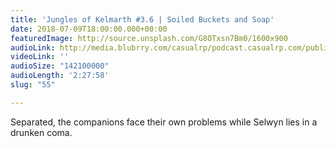 ```yaml
---
title: 'Jungles of Kelmarth #3.6 | Soiled Buckets and Soap'
date: 2018-07-09T18:00:00.000+00:00
featuredImage: http://source.unsplash.com/G8OTxsn7Bm0/1600x900
audioLink: http://media.blubrry.com/casualrp/podcast.casualrp.com/public/Chapter%203%20Ep.%206%20_%20Soiled%20Buckets%20and%20Soap.mp3
videoLink: ''
audioSize: "142100000"
audioLength: '2:27:58'
slug: "55"

---
```

Separated, the companions face their own problems while Selwyn lies in a drunken coma.